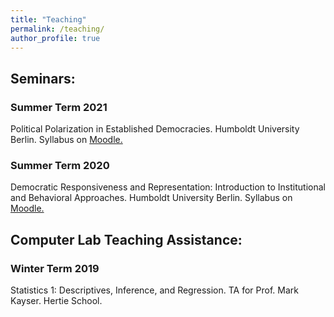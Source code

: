 ```yaml
---
title: "Teaching"
permalink: /teaching/
author_profile: true
---
```


## Seminars:

### Summer Term 2021

Political Polarization in Established Democracies. Humboldt University Berlin. Syllabus on [Moodle.](https://moodle.hu-berlin.de/course/view.php?id=104745)

### Summer Term 2020

Democratic Responsiveness and Representation: Introduction to Institutional and Behavioral Approaches. Humboldt University Berlin. Syllabus on [Moodle.](https://moodle.hu-berlin.de/course/view.php?id=93605)

## Computer Lab Teaching Assistance:

### Winter Term 2019

Statistics 1: Descriptives, Inference, and Regression. TA for Prof. Mark Kayser. Hertie School.